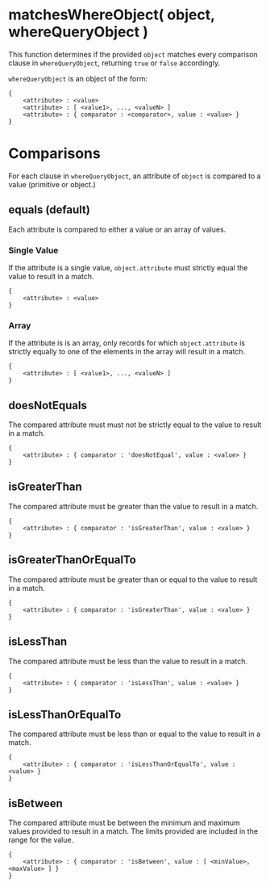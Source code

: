 # matchesWhereObject( object, whereQueryObject )

This function determines if the provided `object` matches every comparison clause in `whereQueryObject`, returning `true` or `false` accordingly.

`whereQueryObject` is an object of the form:


```
{
	<attribute> : <value>
	<attribute> : [ <value1>, ..., <valueN> ]
	<attribute> : { comparator : <comparator>, value : <value> }
}
```

# Comparisons
For each clause in `whereQueryObject`, an attribute of `object` is compared to a value (primitive or object.)

## equals (default)
Each attribute is compared to either a value or an array of values.

### Single Value
If the attribute is a single value, `object.attribute` must strictly equal the value to result in a match.

```
{
	<attribute> : <value>
}
```

### Array
If the attribute is is an array, only records for which `object.attribute` is strictly equally to one of the elements in the array will result in a match.

```
{
	<attribute> : [ <value1>, ..., <valueN> ]
}
```

## doesNotEquals
The compared attribute must must not be strictly equal to the value to result in a match.

```
{
	<attribute> : { comparator : 'doesNotEqual', value : <value> }
}
```

## isGreaterThan
The compared attribute must be greater than the value to result in a match.
```
{
	<attribute> : { comparator : 'isGreaterThan', value : <value> }
}
```

## isGreaterThanOrEqualTo
The compared attribute must be greater than or equal to the value to result in a match.

```
{
	<attribute> : { comparator : 'isGreaterThan', value : <value> }
}
```

## isLessThan
The compared attribute must be less than the value to result in a match.

```
{
	<attribute> : { comparator : 'isLessThan', value : <value> }
}
```

## isLessThanOrEqualTo
The compared attribute must be less than or equal to the value to result in a match.
```
{
	<attribute> : { comparator : 'isLessThanOrEqualTo', value : <value> }
}
```

## isBetween
The compared attribute must be between the minimum and maximum values provided to result in a match. The limits provided are included in the range for the value. 

```
{
	<attribute> : { comparator : 'isBetween', value : [ <minValue>, <maxValue> ] }
}
```
